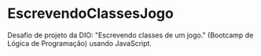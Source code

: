 # EscrevendoClassesJogo
Desafio de projeto da DIO:  "Escrevendo classes de um jogo." (Bootcamp de Lógica de Programação) usando JavaScript.
